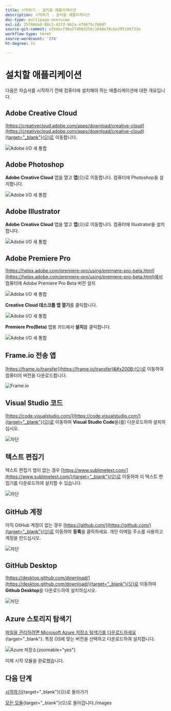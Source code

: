 ```yaml
---
title: 시작하기 - 설치할 애플리케이션
description: 시작하기 - 설치할 애플리케이션
doc-type: multipage-overview
exl-id: 25f80da8-88c3-4273-962a-476675cf6047
source-git-commit: efb4ecf90a27d00d256c1648e78c6e295199733e
workflow-type: tm+mt
source-wordcount: '274'
ht-degree: 1%

---
```


# 설치할 애플리케이션

다음은 자습서를 시작하기 전에 컴퓨터에 설치해야 하는 애플리케이션에 대한 개요입니다.

## Adobe Creative Cloud

[https://creativecloud.adobe.com/apps/download/creative-cloud](https://creativecloud.adobe.com/apps/download/creative-cloud){target="_blank"}(으)로 이동합니다.

![Adobe I/O 새 통합](./images/cc.png)

## Adobe Photoshop

**Adobe Creative Cloud** 앱을 열고 **앱**(으)로 이동합니다. 컴퓨터에 Photoshop을 설치합니다.

![Adobe I/O 새 통합](./images/psd.png)

## Adobe Illustrator

**Adobe Creative Cloud** 앱을 열고 **앱**(으)로 이동합니다. 컴퓨터에 Illustrator을 설치합니다.

![Adobe I/O 새 통합](./images/psd.png)

## Adobe Premiere Pro

[https://helpx.adobe.com/premiere-pro/using/premiere-pro-beta.html](https://helpx.adobe.com/premiere-pro/using/premiere-pro-beta.html)에서 컴퓨터에 Adobe Premiere Pro Beta 버전 설치

![Adobe I/O 새 통합](./images/prpro.png)

**Creative Cloud 데스크톱 앱 열기**&#x200B;를 클릭합니다.

![Adobe I/O 새 통합](./images/prpro1.png)

**Premiere Pro(Beta)** 앱용 카드에서 **설치**&#x200B;를 클릭합니다.

![Adobe I/O 새 통합](./images/prpro2.png)

## Frame.io 전송 앱

[https://frame.io/transfer](https://frame.io/transfer)&#x200B;(으)로 이동하여 컴퓨터의 버전을 다운로드합니다.

![Frame.io](./images/frameio11.png)

## Visual Studio 코드

[https://code.visualstudio.com/](https://code.visualstudio.com/){target="_blank"}(으)로 이동하여 **Visual Studio Code**&#x200B;을(를) 다운로드하여 설치하십시오.

![차단](./images/vsc1.png)

## 텍스트 편집기

텍스트 편집기 앱이 없는 경우 [https://www.sublimetext.com/](https://www.sublimetext.com/){target="_blank"}(으)로 이동하여 이 텍스트 편집기를 다운로드하여 설치할 수 있습니다.

![차단](./images/text1.png)

## GitHub 계정

아직 GitHub 계정이 없는 경우 [https://github.com/](https://github.com/){target="_blank"}(으)로 이동하여 **등록**&#x200B;을 클릭하세요. 개인 이메일 주소를 사용하고 계정을 만드십시오.

![차단](./images/git.png)

## GitHub Desktop

[https://desktop.github.com/download/](https://desktop.github.com/download/){target="_blank"}(으)로 이동하여 **Github Desktop**&#x200B;을 다운로드하여 설치하십시오.

![차단](./images/block1.png)

## Azure 스토리지 탐색기

[파일을 관리하려면 Microsoft Azure 저장소 탐색기를 다운로드하세요](https://azure.microsoft.com/en-us/products/storage/storage-explorer#Download-4){target="_blank"}. 특정 OS에 맞는 버전을 선택하고 다운로드하여 설치합니다.

![Azure 저장소](./images/az10.png){zoomable="yes"}

이제 시작 모듈을 완료했습니다.

## 다음 단계

[시작하기](./getting-started.md){target="_blank"}(으)로 돌아가기

[모든 모듈](./../../../overview.md){target="_blank"}(으)로 돌아갑니다./images
